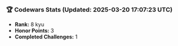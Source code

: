 ### 🏆 Codewars Stats (Updated: 2025-03-20 17:07:23 UTC)

- **Rank:** 8 kyu
- **Honor Points:** 3
- **Completed Challenges:** 1

